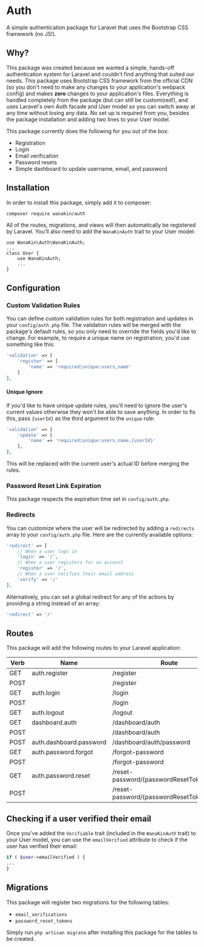 # Auth
A simple authentication package for Laravel that uses the Bootstrap CSS framework (no JS!).

## Why?
This package was created because we wanted a simple, hands-off authentication system for Laravel and couldn't find anything that suited our needs. This package uses Bootstrap CSS framework from the official CDN (so you don't need to make any changes to your application's webpack config) and makes **zero** changes to your application's files. Everything is handled completely from the package (but can still be customized!), and uses Laravel's own Auth facade and User model so you can switch away at any time without losing any data. No set up is required from you, besides the package installation and adding two lines to your User model.

This package currently does the following for you out of the box:

* Registration
* Login
* Email verification
* Password resets
* Simple dashboard to update username, email, and password

## Installation
In order to install this package, simply add it to composer:

```bash
composer require wanakin/auth
```

All of the routes, migrations, and views will then automatically be registered by Laravel. You'll also need to add the `WanaKinAuth` trait to your User model:

```
use WanaKin\Auth\WanaKinAuth;
...
class User {
	use WanaKinAuth;
	...
}
```

## Configuration
### Custom Validation Rules
You can define custom validation rules for both registration and updates in your `config/auth.php` file. The validation rules will be merged with the package's default rules, so you only need to override the fields you'd like to change. For example, to require a unique name on registration, you'd use something like this:

```php
'validation' => [
	'register' => [
		'name' => 'required|unique:users,name'
	]
],
```

#### Unique Ignore
If you'd like to have unique update rules, you'll need to ignore the user's current values otherwise they won't be able to save anything. In order to fix this, pass `{userId}` as the third argument to the `unique` rule:

```php
'validation' => [
	'update' => [
		'name' => 'required|unique:users,name,{userId}'
	],
],
```

This will be replaced with the current user's actual ID before merging the rules.

### Password Reset Link Expiration
This package respects the expiration time set in `config/auth.php`.

### Redirects
You can customize where the user will be redirected by adding a `redirects` array to your `config/auth.php` file. Here are the currently available options:

```php
'redirect' => [
	// When a user logs in
	'login' => '/',
	// When a user registers for an account
	'register' => '/',
	// When a user verifies their email address
	'verify' => '/'
],
```

Alternatively, you can set a global redirect for any of the actions by providing a string instead of an array:

```php
'redirect' => '/'
```

## Routes
This package will add the following routes to your Laravel application:

|Verb|Name|Route|
|---|-----|-----|
|GET|auth.register|/register|
|POST||/register|
|GET|auth.login|/login|
|POST||/login|
|GET|auth.logout|/logout|
|GET|dashboard.auth|/dashboard/auth|
|POST||/dashboard/auth|
|POST|auth.dashboard.password|/dashboard/auth/password
|GET|auth.password.forgot|/forgot-password|
|POST||/forgot-password|
|GET|auth.password.reset|/reset-password/{passwordResetToken:token}|
|POST||/reset-password/{passwordResetToken:token}|

## Checking if a user verified their email
Once you've added the `Verifiable` trait (included in the `WanaKinAuth` trait) to your User model, you can use the `emailVerified` attribute to check if the user has verified their email:

```php
if ( $user->emailVerified ) {
...
}
```

## Migrations
This package will register two migrations for the following tables:

* `email_verifications`
* `password_reset_tokens`

Simply run `php artisan migrate` after installing this package for the tables to be created.
